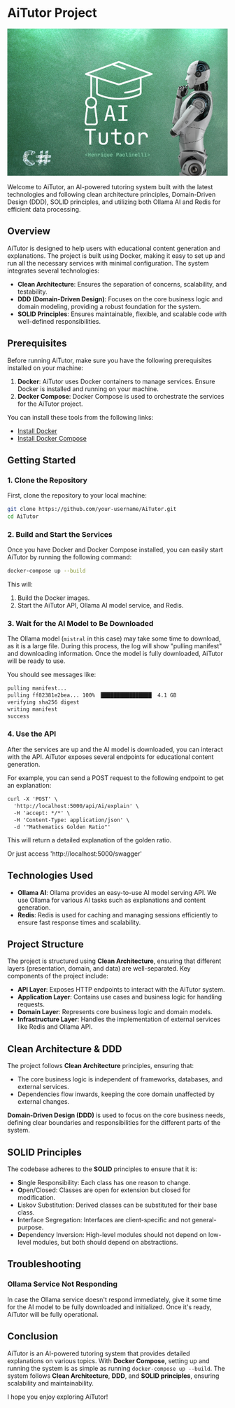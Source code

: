 # AiTutor Project

!['AiTutor, Henrique Paolinelli'](https://github.com/paolinellih/AiTutor/blob/main/AiTutor.png)

Welcome to AiTutor, an AI-powered tutoring system built with the latest technologies and following clean architecture principles, Domain-Driven Design (DDD), SOLID principles, and utilizing both Ollama AI and Redis for efficient data processing.

## Overview

AiTutor is designed to help users with educational content generation and explanations. The project is built using Docker, making it easy to set up and run all the necessary services with minimal configuration. The system integrates several technologies:

- **Clean Architecture**: Ensures the separation of concerns, scalability, and testability.
- **DDD (Domain-Driven Design)**: Focuses on the core business logic and domain modeling, providing a robust foundation for the system.
- **SOLID Principles**: Ensures maintainable, flexible, and scalable code with well-defined responsibilities.

## Prerequisites

Before running AiTutor, make sure you have the following prerequisites installed on your machine:

1. **Docker**: AiTutor uses Docker containers to manage services. Ensure Docker is installed and running on your machine.
2. **Docker Compose**: Docker Compose is used to orchestrate the services for the AiTutor project.

You can install these tools from the following links:
- [Install Docker](https://www.docker.com/get-started)
- [Install Docker Compose](https://docs.docker.com/compose/install/)

## Getting Started

### 1. Clone the Repository

First, clone the repository to your local machine:

```bash
git clone https://github.com/your-username/AiTutor.git
cd AiTutor
```

### 2. Build and Start the Services

Once you have Docker and Docker Compose installed, you can easily start AiTutor by running the following command:

```bash
docker-compose up --build
```

This will:
1. Build the Docker images.
2. Start the AiTutor API, Ollama AI model service, and Redis.

### 3. Wait for the AI Model to Be Downloaded

The Ollama model (`mistral` in this case) may take some time to download, as it is a large file. During this process, the log will show "pulling manifest" and downloading information. Once the model is fully downloaded, AiTutor will be ready to use.

You should see messages like:
```
pulling manifest...
pulling ff82381e2bea... 100% ▕████████████████▏ 4.1 GB
verifying sha256 digest
writing manifest
success
```

### 4. Use the API

After the services are up and the AI model is downloaded, you can interact with the API. AiTutor exposes several endpoints for educational content generation.

For example, you can send a POST request to the following endpoint to get an explanation:

```Curl
curl -X 'POST' \
  'http://localhost:5000/api/Ai/explain' \
  -H 'accept: */*' \
  -H 'Content-Type: application/json' \
  -d '"Mathematics Golden Ratio"'
```

This will return a detailed explanation of the golden ratio.

Or just access 'http://localhost:5000/swagger'

## Technologies Used

- **Ollama AI**: Ollama provides an easy-to-use AI model serving API. We use Ollama for various AI tasks such as explanations and content generation.
- **Redis**: Redis is used for caching and managing sessions efficiently to ensure fast response times and scalability.

## Project Structure

The project is structured using **Clean Architecture**, ensuring that different layers (presentation, domain, and data) are well-separated. Key components of the project include:

- **API Layer**: Exposes HTTP endpoints to interact with the AiTutor system.
- **Application Layer**: Contains use cases and business logic for handling requests.
- **Domain Layer**: Represents core business logic and domain models.
- **Infrastructure Layer**: Handles the implementation of external services like Redis and Ollama API.

## Clean Architecture & DDD

The project follows **Clean Architecture** principles, ensuring that:
- The core business logic is independent of frameworks, databases, and external services.
- Dependencies flow inwards, keeping the core domain unaffected by external changes.

**Domain-Driven Design (DDD)** is used to focus on the core business needs, defining clear boundaries and responsibilities for the different parts of the system.

## SOLID Principles

The codebase adheres to the **SOLID** principles to ensure that it is:
- **S**ingle Responsibility: Each class has one reason to change.
- **O**pen/Closed: Classes are open for extension but closed for modification.
- **L**iskov Substitution: Derived classes can be substituted for their base class.
- **I**nterface Segregation: Interfaces are client-specific and not general-purpose.
- **D**ependency Inversion: High-level modules should not depend on low-level modules, but both should depend on abstractions.

## Troubleshooting

### Ollama Service Not Responding

In case the Ollama service doesn't respond immediately, give it some time for the AI model to be fully downloaded and initialized. Once it's ready, AiTutor will be fully operational.

## Conclusion

AiTutor is an AI-powered tutoring system that provides detailed explanations on various topics. With **Docker Compose**, setting up and running the system is as simple as running `docker-compose up --build`. The system follows **Clean Architecture**, **DDD**, and **SOLID principles**, ensuring scalability and maintainability.

I hope you enjoy exploring AiTutor!
